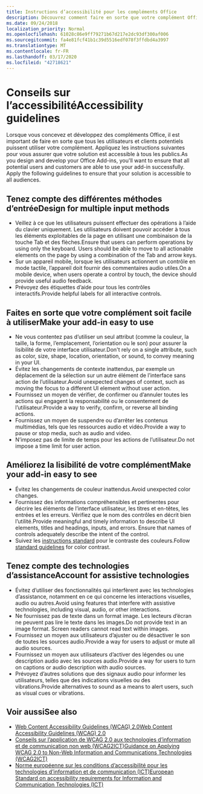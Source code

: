 ```yaml
---
title: Instructions d’accessibilité pour les compléments Office
description: Découvrez comment faire en sorte que votre complément Office soit accessible à tous les utilisateurs.
ms.date: 09/24/2018
localization_priority: Normal
ms.openlocfilehash: 61028c86e9ff79271b67d217e2dc93df300af006
ms.sourcegitcommit: fa4e81fcf41b1c39d5516edf078f3ffdbd4a3997
ms.translationtype: MT
ms.contentlocale: fr-FR
ms.lasthandoff: 03/17/2020
ms.locfileid: "42718621"
---
```

# <a name="accessibility-guidelines"></a><span data-ttu-id="d95c6-103">Conseils sur l’accessibilité</span><span class="sxs-lookup"><span data-stu-id="d95c6-103">Accessibility guidelines</span></span>

<span data-ttu-id="d95c6-p101">Lorsque vous concevez et développez des compléments Office, il est important de faire en sorte que tous les utilisateurs et clients potentiels puissent utiliser votre complément. Appliquez les instructions suivantes pour vous assurer que votre solution est accessible à tous les publics.</span><span class="sxs-lookup"><span data-stu-id="d95c6-p101">As you design and develop your Office Add-ins, you'll want to ensure that all potential users and customers are able to use your add-in successfully. Apply the following guidelines to ensure that your solution is accessible to all audiences.</span></span>

## <a name="design-for-multiple-input-methods"></a><span data-ttu-id="d95c6-106">Tenez compte des différentes méthodes d’entrée</span><span class="sxs-lookup"><span data-stu-id="d95c6-106">Design for multiple input methods</span></span>

- <span data-ttu-id="d95c6-p102">Veillez à ce que les utilisateurs puissent effectuer des opérations à l’aide du clavier uniquement. Les utilisateurs doivent pouvoir accéder à tous les éléments exploitables de la page en utilisant une combinaison de la touche Tab et des flèches.</span><span class="sxs-lookup"><span data-stu-id="d95c6-p102">Ensure that users can perform operations by using only the keyboard. Users should be able to move to all actionable elements on the page by using a combination of the Tab and arrow keys.</span></span>
- <span data-ttu-id="d95c6-109">Sur un appareil mobile, lorsque les utilisateurs actionnent un contrôle en mode tactile, l’appareil doit fournir des commentaires audio utiles.</span><span class="sxs-lookup"><span data-stu-id="d95c6-109">On a mobile device, when users operate a control by touch, the device should provide useful audio feedback.</span></span>
- <span data-ttu-id="d95c6-110">Prévoyez des étiquettes d’aide pour tous les contrôles interactifs.</span><span class="sxs-lookup"><span data-stu-id="d95c6-110">Provide helpful labels for all interactive controls.</span></span> 

## <a name="make-your-add-in-easy-to-use"></a><span data-ttu-id="d95c6-111">Faites en sorte que votre complément soit facile à utiliser</span><span class="sxs-lookup"><span data-stu-id="d95c6-111">Make your add-in easy to use</span></span>

- <span data-ttu-id="d95c6-112">Ne vous contentez pas d’utiliser un seul attribut (comme la couleur, la taille, la forme, l’emplacement, l’orientation ou le son) pour assurer la lisibilité de votre interface utilisateur.</span><span class="sxs-lookup"><span data-stu-id="d95c6-112">Don't rely on a single attribute, such as color, size, shape, location, orientation, or sound, to convey meaning in your UI.</span></span>
- <span data-ttu-id="d95c6-113">Évitez les changements de contexte inattendus, par exemple un déplacement de la sélection sur un autre élément de l’interface sans action de l’utilisateur.</span><span class="sxs-lookup"><span data-stu-id="d95c6-113">Avoid unexpected changes of context, such as moving the focus to a different UI element without user action.</span></span>
- <span data-ttu-id="d95c6-114">Fournissez un moyen de vérifier, de confirmer ou d’annuler toutes les actions qui engagent la responsabilité ou le consentement de l’utilisateur.</span><span class="sxs-lookup"><span data-stu-id="d95c6-114">Provide a way to verify, confirm, or reverse all binding actions.</span></span>
- <span data-ttu-id="d95c6-115">Fournissez un moyen de suspendre ou d’arrêter les contenus multimédias, tels que les ressources audio et vidéo.</span><span class="sxs-lookup"><span data-stu-id="d95c6-115">Provide a way to pause or stop media, such as audio and video.</span></span>
- <span data-ttu-id="d95c6-116">N’imposez pas de limite de temps pour les actions de l’utilisateur.</span><span class="sxs-lookup"><span data-stu-id="d95c6-116">Do not impose a time limit for user action.</span></span>

## <a name="make-your-add-in-easy-to-see"></a><span data-ttu-id="d95c6-117">Améliorez la lisibilité de votre complément</span><span class="sxs-lookup"><span data-stu-id="d95c6-117">Make your add-in easy to see</span></span>

- <span data-ttu-id="d95c6-118">Évitez les changements de couleur inattendus.</span><span class="sxs-lookup"><span data-stu-id="d95c6-118">Avoid unexpected color changes.</span></span>
- <span data-ttu-id="d95c6-p103">Fournissez des informations compréhensibles et pertinentes pour décrire les éléments de l’interface utilisateur, les titres et en-têtes, les entrées et les erreurs. Vérifiez que le nom des contrôles en décrit bien l’utilité.</span><span class="sxs-lookup"><span data-stu-id="d95c6-p103">Provide meaningful and timely information to describe UI elements, titles and headings, inputs, and errors. Ensure that names of controls adequately describe the intent of the control.</span></span>
- <span data-ttu-id="d95c6-121">Suivez les [instructions standard](https://www.w3.org/TR/UNDERSTANDING-WCAG20/visual-audio-contrast-contrast.html) pour le contraste des couleurs.</span><span class="sxs-lookup"><span data-stu-id="d95c6-121">Follow [standard guidelines](https://www.w3.org/TR/UNDERSTANDING-WCAG20/visual-audio-contrast-contrast.html) for color contrast.</span></span>

## <a name="account-for-assistive-technologies"></a><span data-ttu-id="d95c6-122">Tenez compte des technologies d’assistance</span><span class="sxs-lookup"><span data-stu-id="d95c6-122">Account for assistive technologies</span></span>

- <span data-ttu-id="d95c6-123">Évitez d’utiliser des fonctionnalités qui interfèrent avec les technologies d’assistance, notamment en ce qui concerne les interactions visuelles, audio ou autres.</span><span class="sxs-lookup"><span data-stu-id="d95c6-123">Avoid using features that interfere with assistive technologies, including visual, audio, or other interactions.</span></span>
- <span data-ttu-id="d95c6-p104">Ne fournissez pas de texte dans un format image. Les lecteurs d’écran ne peuvent pas lire le texte dans les images.</span><span class="sxs-lookup"><span data-stu-id="d95c6-p104">Do not provide text in an image format. Screen readers cannot read text within images.</span></span>
- <span data-ttu-id="d95c6-126">Fournissez un moyen aux utilisateurs d’ajuster ou de désactiver le son de toutes les sources audio.</span><span class="sxs-lookup"><span data-stu-id="d95c6-126">Provide a way for users to adjust or mute all audio sources.</span></span>
- <span data-ttu-id="d95c6-127">Fournissez un moyen aux utilisateurs d’activer des légendes ou une description audio avec les sources audio.</span><span class="sxs-lookup"><span data-stu-id="d95c6-127">Provide a way for users to turn on captions or audio description with audio sources.</span></span>
- <span data-ttu-id="d95c6-128">Prévoyez d’autres solutions que des signaux audio pour informer les utilisateurs, telles que des indications visuelles ou des vibrations.</span><span class="sxs-lookup"><span data-stu-id="d95c6-128">Provide alternatives to sound as a means to alert users, such as visual cues or vibrations.</span></span>

## <a name="see-also"></a><span data-ttu-id="d95c6-129">Voir aussi</span><span class="sxs-lookup"><span data-stu-id="d95c6-129">See also</span></span>

- [<span data-ttu-id="d95c6-130">Web Content Accessibility Guidelines (WCAG) 2.0</span><span class="sxs-lookup"><span data-stu-id="d95c6-130">Web Content Accessibility Guidelines (WCAG) 2.0</span></span>](https://www.w3.org/TR/wcag2ict/#REF-WCAG20)
- [<span data-ttu-id="d95c6-131">Conseils sur l’application de WCAG 2.0 aux technologies d’information et de communication non web (WCAG2ICT)</span><span class="sxs-lookup"><span data-stu-id="d95c6-131">Guidance on Applying WCAG 2.0 to Non-Web Information and Communications Technologies (WCAG2ICT)</span></span>](https://www.w3.org/TR/wcag2ict/)
- [<span data-ttu-id="d95c6-132">Norme européenne sur les conditions d’accessibilité pour les technologies d’information et de communication (ICT)</span><span class="sxs-lookup"><span data-stu-id="d95c6-132">European Standard on accessibility requirements for Information and Communication Technologies (ICT)</span></span>](https://www.etsi.org/deliver/etsi_en/301500_301599/301549/01.00.00_20/en_301549v010000c.pdf) 
